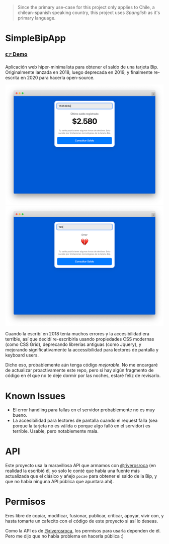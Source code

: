 > Since the primary use-case for this project only applies to Chile, a chilean-spanish speaking country, this project uses *Spanglish* as it's primary language.

# SimpleBipApp

### [👉 Demo](https://laurasandoval.github.io/SimpleBipApp/)

 Aplicación web hiper-minimalista para obtener el saldo de una tarjeta Bip. Originalmente lanzada en 2018, luego deprecada en 2019, y finalmente re-escrita en 2020 para hacerla open-source.

 ![Captura de la aplicación web en uso](docs/simple-bip-app-screenshot-1.png)
 ![Captura de la aplicación web retornando un error](docs/simple-bip-app-screenshot-with-error.png)

 Cuando la escribí en 2018 tenía muchos errores y la accesibilidad era terrible, así que decidí re-escribirla usando propiedades CSS modernas (como CSS Grid), deprecando librerías antiguas (como Jquery), y mejorando significativamente la accessibilidad para lectores de pantalla y keyboard users.

 Dicho eso, probablemente aún tenga código *mejorable*. No me encargaré de actualizar proactivamente este repo, pero si hay algún fragmento de código en él que no te deje dormir por las noches, estaré feliz de revisarlo.

 # Known Issues
 - El error handling para fallas en el servidor probablemente no es muy bueno.
 - La accesibilidad para lectores de pantalla cuando el request falla (sea porque la tarjeta no es válida o porque algo falló en el servidor) es terrible. Usable, pero notablemente mala.

 # API
Este proyecto usa la maravillosa API que armamos con [@riverosroca](https://github.com/riverosroca) (en realidad la escribió él, yo solo le conté que había una fuente más actualizada que el clásico y añejo `pocae` para obtener el saldo de la Bip, y que no había ninguna API pública que apuntara ahí).

# Permisos
Eres libre de copiar, modificar, fusionar, publicar, criticar, apoyar, vivir con, y hasta tomarte un cafecito con el código de este proyecto si así lo deseas.

Como la API es de [@riverosroca](https://github.com/riverosroca), los permisos para usarla dependen de él. Pero me dijo que no había problema en hacerla pública :)